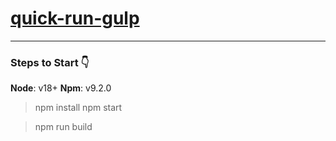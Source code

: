 # [quick-run-gulp](#)
___

### Steps to Start 👇

**Node**: v18+
**Npm**: v9.2.0

> npm install
> npm start

> npm run build